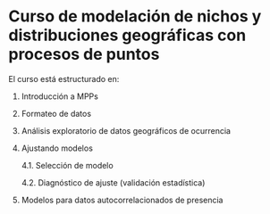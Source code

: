 # Curso de modelación de nichos y distribuciones geográficas con procesos de puntos

El curso está estructurado en:

1. Introducción a MPPs
2. Formateo de datos
3. Análisis exploratorio de datos geográficos de ocurrencia
4. Ajustando modelos

	4.1. Selección de modelo

	4.2. Diagnóstico de ajuste (validación estadística)
5. Modelos para datos autocorrelacionados de presencia